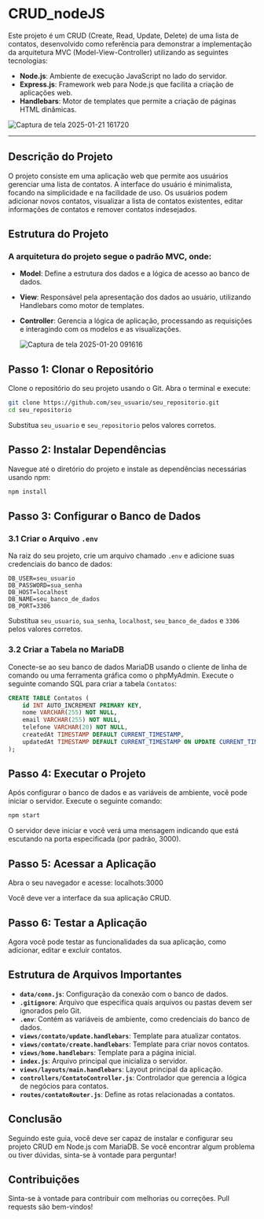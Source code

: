 # CRUD_nodeJS

Este projeto é um CRUD (Create, Read, Update, Delete) de uma lista de contatos, desenvolvido como referência para demonstrar a implementação da arquitetura MVC (Model-View-Controller) utilizando as seguintes tecnologias:

- **Node.js**: Ambiente de execução JavaScript no lado do servidor.
- **Express.js**: Framework web para Node.js que facilita a criação de aplicações web.
- **Handlebars**: Motor de templates que permite a criação de páginas HTML dinâmicas.

 
![Captura de tela 2025-01-21 161720](https://github.com/user-attachments/assets/6f6477a5-9ce0-4acb-bd0d-23b40d0d5959)

---
## Descrição do Projeto

O projeto consiste em uma aplicação web que permite aos usuários gerenciar uma lista de contatos. A interface do usuário é minimalista, focando na simplicidade e na facilidade de uso. Os usuários podem adicionar novos contatos, visualizar a lista de contatos existentes, editar informações de contatos e remover contatos indesejados.

## Estrutura do Projeto

   <h3>A arquitetura do projeto segue o padrão MVC, onde:</h3> 
   
- **Model**: Define a estrutura dos dados e a lógica de acesso ao banco de dados.
- **View**: Responsável pela apresentação dos dados ao usuário, utilizando Handlebars como motor de templates.
- **Controller**: Gerencia a lógica de aplicação, processando as requisições e interagindo com os modelos e as visualizações.

  ![Captura de tela 2025-01-20 091616](https://github.com/user-attachments/assets/c7e095f8-a516-48b1-9ea5-6d7968bedc8d)


## Passo 1: Clonar o Repositório

Clone o repositório do seu projeto usando o Git. Abra o terminal e execute:

```bash
git clone https://github.com/seu_usuario/seu_repositorio.git
cd seu_repositorio
```

Substitua `seu_usuario` e `seu_repositorio` pelos valores corretos.

## Passo 2: Instalar Dependências

Navegue até o diretório do projeto e instale as dependências necessárias usando npm:

```bash
npm install
```

## Passo 3: Configurar o Banco de Dados

### 3.1 Criar o Arquivo `.env`

Na raiz do seu projeto, crie um arquivo chamado `.env` e adicione suas credenciais do banco de dados:

```plaintext
DB_USER=seu_usuario
DB_PASSWORD=sua_senha
DB_HOST=localhost
DB_NAME=seu_banco_de_dados
DB_PORT=3306
```

Substitua `seu_usuario`, `sua_senha`, `localhost`, `seu_banco_de_dados` e `3306` pelos valores corretos.

### 3.2 Criar a Tabela no MariaDB

Conecte-se ao seu banco de dados MariaDB usando o cliente de linha de comando ou uma ferramenta gráfica como o phpMyAdmin. Execute o seguinte comando SQL para criar a tabela `Contatos`:

```sql
CREATE TABLE Contatos (
    id INT AUTO_INCREMENT PRIMARY KEY,
    nome VARCHAR(255) NOT NULL,
    email VARCHAR(255) NOT NULL,
    telefone VARCHAR(20) NOT NULL,
    createdAt TIMESTAMP DEFAULT CURRENT_TIMESTAMP,
    updatedAt TIMESTAMP DEFAULT CURRENT_TIMESTAMP ON UPDATE CURRENT_TIMESTAMP
);
```

## Passo 4: Executar o Projeto

Após configurar o banco de dados e as variáveis de ambiente, você pode iniciar o servidor. Execute o seguinte comando:

```bash
npm start
```

O servidor deve iniciar e você verá uma mensagem indicando que está escutando na porta especificada (por padrão, 3000).

## Passo 5: Acessar a Aplicação

Abra o seu navegador e acesse: localhots:3000

Você deve ver a interface da sua aplicação CRUD.

## Passo 6: Testar a Aplicação

Agora você pode testar as funcionalidades da sua aplicação, como adicionar, editar e excluir contatos.

## Estrutura de Arquivos Importantes

- **`data/conn.js`**: Configuração da conexão com o banco de dados.
- **`.gitignore`**: Arquivo que especifica quais arquivos ou pastas devem ser ignorados pelo Git.
- **`.env`**: Contém as variáveis de ambiente, como credenciais do banco de dados.
- **`views/contato/update.handlebars`**: Template para atualizar contatos.
- **`views/contato/create.handlebars`**: Template para criar novos contatos.
- **`views/home.handlebars`**: Template para a página inicial.
- **`index.js`**: Arquivo principal que inicializa o servidor.
- **`views/layouts/main.handlebars`**: Layout principal da aplicação.
- **`controllers/ContatoController.js`**: Controlador que gerencia a lógica de negócios para contatos.
- **`routes/contatoRouter.js`**: Define as rotas relacionadas a contatos.

## Conclusão

Seguindo este guia, você deve ser capaz de instalar e configurar seu projeto CRUD em Node.js com MariaDB. Se você encontrar algum problema ou tiver dúvidas, sinta-se à vontade para perguntar!

## Contribuições

Sinta-se à vontade para contribuir com melhorias ou correções. Pull requests são bem-vindos!

